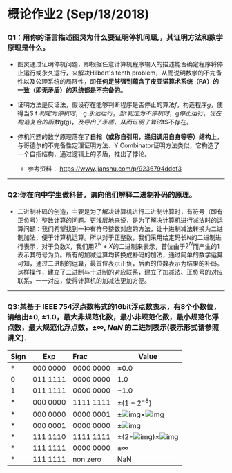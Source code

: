 # 概论作业2 (Sep/18/2018)

### Q1：用你的语言描述图灵为什么要证明停机问题,，其证明方法和数学原理是什么。

* 图灵通过证明停机问题，即根据任意计算机程序输入的描述能否确定程序将停止运行或永久运行，来解决Hilbert's tenth problem，从而说明数学的不完备性以及公理系统的局限性，即**任何足够强到蕴含了皮亚诺算术系统（PA）的一致（即无矛盾）的系统都是不完备的。**

* 证明方法是反证法，假设存在能够判断程序是否停止的算法$f$，构造程序$g$，使得当$ f $判定为停机时，$ g $永远运行，当$f$判定为不停机时，$g$停止运行，现在构造复合的函数$g(g)$，及导出了矛盾，从而证明了算法$f$不存在。

* 停机问题的数学原理落在了**自指（或称自引用，递归调用自身等等）结构**上，与哥德尔的不完备性定理证明方法、Y Combinator证明方法类似，它构造了一个自指结构，通过逻辑上的矛盾，推出了悖论。

   * 参考资料： <https://www.jianshu.com/p/9236794ddef3>

***

### Q2:你在向中学生做科普，请向他们解释二进制补码的原理。

* 二进制补码的创造，主要是为了解决计算机进行二进制计算时，有符号（即有正负号）整数计算的问题。更浅层地来说，是为了解决计算机进行减法时的运算问题：我们希望找到一种有符号整数对应的方法，让十进制减法转换为二进制加法，便于计算机运算。所以对于正整数，我们采用给定码长$N$的二进制进行表示，对于负数$X$，我们用$2^N+X$的二进制来表示，首位由于$2^N$而产生的$1$表示其符号为负。所有的加减运算均转换成补码的加法，通过简单的数学运算可知，通过二进制的运算，最首位表示正负，后面的位数表示为结果的补码。这样操作，建立了二进制与十进制的对应联系，建立了加减法、正负号的对应联系，一一对应，使得计算机的加减法更加方便。

***

### Q3:某基于 IEEE 754浮点数格式的16bit浮点数表示，有8个小数位，请给出$±0$, $±1.0$，最大非规范化数，最小非规范化数，最小规范化浮点数，最大规范化浮点数，$±∞$, $NaN$ 的二进制表示(表示形式请参照讲义).

| Sign | Exp      | Frac      | Value                                                        |
| ---- | -------- | :-------- | ------------------------------------------------------------ |
| *    | 000 0000 | 0000 0000 | $±0.0$                                                         |
| 0    | 011 1111 | 0000 0000 | $1.0$                                                          |
| 1    | 011 1111 | 0000 0000 | $-1.0$                                                         |
| *    | 000 0000 | 1111 1111 | $±(1-2^{-8})$|
| *    | 000 0000 | 0000 0001 | ±![img](file:///C:/Users/hp/AppData/Local/Temp/msohtmlclip1/01/clip_image002.png)×![img](file:///C:/Users/hp/AppData/Local/Temp/msohtmlclip1/01/clip_image004.png) |
| *    | 000 0001 | 0000 0000 | ±![img](file:///C:/Users/hp/AppData/Local/Temp/msohtmlclip1/01/clip_image004.png) |
| *    | 111 1110 | 1111 1111 | ±(2-![img](file:///C:/Users/hp/AppData/Local/Temp/msohtmlclip1/01/clip_image002.png))×![img](file:///C:/Users/hp/AppData/Local/Temp/msohtmlclip1/01/clip_image006.png) |
| *    | 111 1111 | 0000 0000 | ±∞                                                           |
| *    | 111 1111 | non zero  | NaN                                                          |

